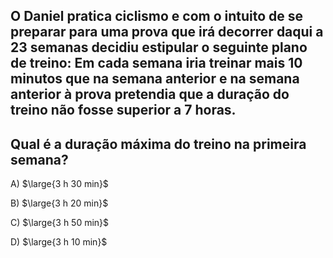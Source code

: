 ## O Daniel pratica ciclismo e com o intuito de se preparar para uma prova que irá decorrer daqui a 23 semanas decidiu estipular o seguinte plano de treino: Em cada semana iria treinar mais 10 minutos que na semana anterior e na semana anterior à prova pretendia que a duração do treino não fosse superior a 7 horas.
## Qual é a duração máxima do treino na primeira semana?
A) $\large{3 h 30 min}$

B) $\large{3 h 20 min}$

C) $\large{3 h 50 min}$

D) $\large{3 h 10 min}$